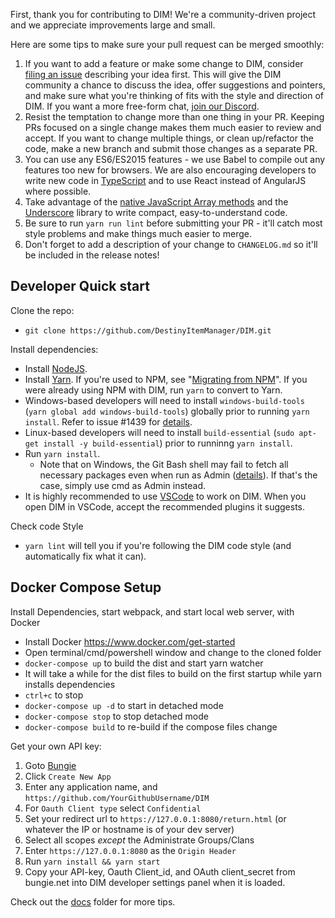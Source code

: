 First, thank you for contributing to DIM! We're a community-driven project and we appreciate improvements large and small.

Here are some tips to make sure your pull request can be merged smoothly:

1. If you want to add a feature or make some change to DIM, consider [filing an issue](https://github.com/DestinyItemManager/DIM/issues/new) describing your idea first. This will give the DIM community a chance to discuss the idea, offer suggestions and pointers, and make sure what you're thinking of fits with the style and direction of DIM. If you want a more free-form chat, [join our Discord](https://discordapp.com/invite/UK2GWC7).
1. Resist the temptation to change more than one thing in your PR. Keeping PRs focused on a single change makes them much easier to review and accept. If you want to change multiple things, or clean up/refactor the code, make a new branch and submit those changes as a separate PR.
1. You can use any ES6/ES2015 features - we use Babel to compile out any features too new for browsers. We are also encouraging developers to write new code in [TypeScript](https://typescriptlang.org) and to use React instead of AngularJS where possible.
1. Take advantage of the [native JavaScript Array methods](https://developer.mozilla.org/en-US/docs/Web/JavaScript/Reference/Global_Objects/Array) and the [Underscore](http://underscorejs.org) library to write compact, easy-to-understand code.
1. Be sure to run `yarn run lint` before submitting your PR - it'll catch most style problems and make things much easier to merge.
1. Don't forget to add a description of your change to `CHANGELOG.md` so it'll be included in the release notes!

## Developer Quick start
Clone the repo:

* `git clone https://github.com/DestinyItemManager/DIM.git`

Install dependencies:

* Install [NodeJS](https://nodejs.org/).
* Install [Yarn](https://yarnpkg.com/en/docs/install). If you're used to NPM, see "[Migrating from NPM](https://yarnpkg.com/lang/en/docs/migrating-from-npm/)". If you were already using NPM with DIM, run `yarn` to convert to Yarn. 
* Windows-based developers will need to install `windows-build-tools` (`yarn global add windows-build-tools`) globally prior to running `yarn install`. Refer to issue #1439 for [details](https://github.com/DestinyItemManager/DIM/issues/1439).
* Linux-based developers will need to install `build-essential` (`sudo apt-get install -y build-essential`) prior to runninng `yarn install`.
* Run `yarn install`.
  * Note that on Windows, the Git Bash shell may fail to fetch all necessary packages even when run as Admin ([details](https://github.com/DestinyItemManager/DIM/issues/2487)). If that's the case, simply use cmd as Admin instead.
* It is highly recommended to use [VSCode](https://code.visualstudio.com/) to work on DIM. When you open DIM in VSCode, accept the recommended plugins it suggests.

Check code Style
* `yarn lint` will tell you if you're following the DIM code style (and automatically fix what it can).

## Docker Compose Setup
Install Dependencies, start webpack, and start local web server, with Docker
* Install Docker https://www.docker.com/get-started
* Open terminal/cmd/powershell window and change to the cloned folder
* `docker-compose up` to build the dist and start yarn watcher
* It will take a while for the dist files to build on the first startup while yarn installs dependencies
* `ctrl+c` to stop
* `docker-compose up -d` to start in detached mode
* `docker-compose stop` to stop detached mode
* `docker-compose build` to re-build if the compose files change

Get your own API key:

1. Goto [Bungie](https://www.bungie.net/en/Application)
1. Click `Create New App`
1. Enter any application name, and `https://github.com/YourGithubUsername/DIM`
1. For `Oauth Client type` select `Confidential`
1. Set your redirect url to `https://127.0.0.1:8080/return.html` (or whatever the IP or hostname is of your dev server)
1. Select all scopes _except_ the Administrate Groups/Clans
1. Enter `https://127.0.0.1:8080` as the `Origin Header`
1. Run `yarn install && yarn start`
1. Copy your API-key, Oauth Client_id, and OAuth client_secret from bungie.net into DIM developer settings panel when it is loaded.

Check out the [docs](https://github.com/DestinyItemManager/DIM/blob/master/docs) folder for more tips.
